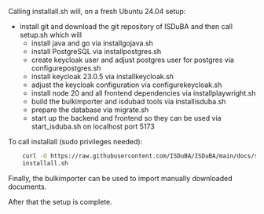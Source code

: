 <!--
 This file is Free Software under the Apache-2.0 License
 without warranty, see README.md and LICENSES/Apache-2.0.txt for details.

 SPDX-License-Identifier: Apache-2.0

 SPDX-FileCopyrightText: 2024 German Federal Office for Information Security (BSI) <https://www.bsi.bund.de>
 Software-Engineering: 2024 Intevation GmbH <https://intevation.de>
-->

Calling installall.sh will, on a fresh Ubuntu 24.04 setup: 
 - install git and download the git repository of ISDuBA and then call setup.sh which will
   - install java and go via installgojava.sh
   - install PostgreSQL via installpostgres.sh
   - create keycloak user and adjust postgres user for postgres via configurepostgres.sh   
   - install keycloak 23.0.5 via installkeycloak.sh
   - adjust the keycloak configuration via configurekeycloak.sh
   - install node 20 and all frontend dependencies via installplaywright.sh
   - build the bulkimporter and isdubad tools via installisduba.sh
   - prepare the database via migrate.sh
   - start up the backend and frontend so they can be used via start_isduba.sh on localhost port 5173
 

To call installall (sudo privileges needed):
``` bash
    curl -O https://raw.githubusercontent.com/ISDuBA/ISDuBA/main/docs/scripts/installall.sh
    installall.sh
```

Finally, the bulkimporter can be used to import manually downloaded documents.

After that the setup is complete.

